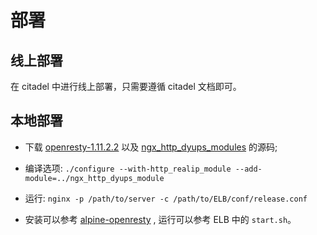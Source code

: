 # 部署

## 线上部署

在 citadel 中进行线上部署，只需要遵循 citadel 文档即可。

## 本地部署

* 下载 [openresty-1.11.2.2](https://openresty.org/download/openresty-$OVERSION.tar.gz) 以及 [ngx_http_dyups_modules](https://github.com/yzprofile/ngx_http_dyups_module) 的源码;

* 编译选项: `./configure --with-http_realip_module --add-module=../ngx_http_dyups_module`

* 运行: `nginx -p /path/to/server -c /path/to/ELB/conf/release.conf`

* 安装可以参考 [alpine-openresty](http://gitlab.ricebook.net/footstone/alpine-openresty) , 运行可以参考 ELB 中的 `start.sh`。